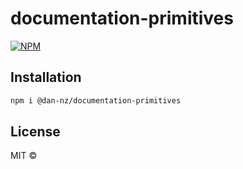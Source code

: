 # documentation-primitives

[![NPM](https://img.shields.io/npm/v/@dan-nz/documentation-primitives?style=flat-square)](https://www.npmjs.com/package/documentation-primitives)

## Installation

```bash
npm i @dan-nz/documentation-primitives
```

## License

MIT © [](https://github.com/)
